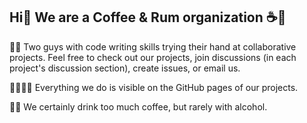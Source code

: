 ## Hi👋 We are a Coffee & Rum organization ☕🥃

👋👋 Two guys with code writing skills trying their hand at collaborative projects. Feel free to check out our projects, join discussions (in each project's discussion section), create issues, or email us.

👨‍💻👨‍💻 Everything we do is visible on the GitHub pages of our projects.

🍿🍿 We certainly drink too much coffee, but rarely with alcohol.
